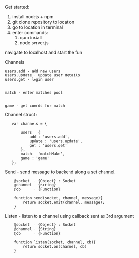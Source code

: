 

Get started:
 1. install nodejs + npm
 2. git clone repository to location
 3. go to location in terminal
 4. enter commands:
    1. npm install
    2. node server.js
 

navigate to localhost and start the fun


Channels
    

    users.add - add new users
    users.update - update user details
    users.get - login user
    

    match - enter matches pool
    

    game - get coords for match
    
 
 Channel struct :
 
 ```
    var channels = {
          
        users : {
            add : 'users.add',
            update : 'users.update',
            get : 'users.get'
        },
        match : 'matchMake',
        game : 'game'
    };
 
 ```
   
    
Send - send message to backend along a set channel.

```
    @socket  - {Object} : Socket 
    @channel - {String}
    @cb      - {Function}  
    
    function send(socket, channel, message){
        return socket.emit(channel, message);
    }
```

Listen - listen to a channel using callback sent as 3rd argument


```
    @socket  - {Object} : Socket 
    @channel - {String}
    @cb      - {Function}  
    
    function listen(socket, channel, cb){
        return socket.on(channel, cb)
    }

```